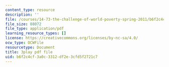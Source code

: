 ```yaml
---
content_type: resource
description: ''
file: /courses/14-73-the-challenge-of-world-poverty-spring-2011/b6f2c4cf3a0c3312df2e3cfd5f2721c7_kvmrpgEReX8.pdf
file_size: 88072
file_type: application/pdf
learning_resource_types: []
license: https://creativecommons.org/licenses/by-nc-sa/4.0/
ocw_type: OCWFile
resourcetype: Document
title: 3play pdf file
uid: b6f2c4cf-3a0c-3312-df2e-3cfd5f2721c7
---
```


